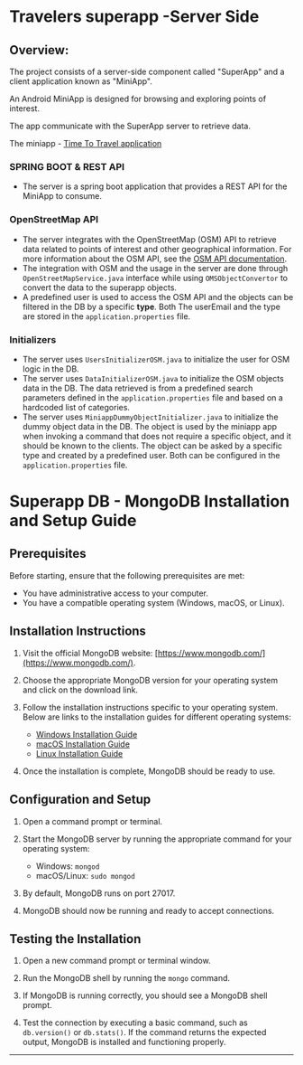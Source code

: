 # Travelers superapp -Server Side

## Overview:
 The project consists of a server-side component called "SuperApp" and a client application known as "MiniApp".
 
 An Android MiniApp is designed for browsing and exploring points of interest.
 
 The app communicate with the SuperApp server to retrieve data.
 
 The miniapp - [Time To Travel application](https://github.com/noytsafrir/TimeToTravelApp)

### SPRING BOOT & REST API
* The server is a spring boot application that provides a REST API for the MiniApp to consume.
### OpenStreetMap API 
* The server integrates with the OpenStreetMap (OSM) API to retrieve data related to points of interest and other geographical information. For more information about the OSM API, see the [OSM API documentation](https://wiki.openstreetmap.org/wiki/API_v0.6).
* The integration with OSM and the usage in the server are done through `OpenStreetMapService.java` interface while using `OMSObjectConvertor` to convert the data to the superapp objects.
* A predefined user is used to access the OSM API and the objects can be filtered in the DB by a specific **type**. Both The userEmail and the type are stored in the `application.properties` file.

### Initializers
* The server uses `UsersInitializerOSM.java` to initialize the user for OSM logic in the DB.
* The server uses `DataInitializerOSM.java` to initialize the OSM objects data in the DB. The data retrieved is from a predefined search parameters defined in the `application.properties` file and based on a hardcoded list of categories.
* The server uses `MiniappDummyObjectInitializer.java` to initialize the dummy object data in the DB. The object is used by the miniapp app when invoking a command that does not require a specific object, and it should be known to the clients. The object can be asked by a specific type and created by a predefined user. Both can be configured in the `application.properties` file.


# Superapp DB - MongoDB Installation and Setup Guide 

## Prerequisites
Before starting, ensure that the following prerequisites are met:
- You have administrative access to your computer.
- You have a compatible operating system (Windows, macOS, or Linux).

## Installation Instructions

1. Visit the official MongoDB website: [https://www.mongodb.com/](https://www.mongodb.com/).

2. Choose the appropriate MongoDB version for your operating system and click on the download link.

3. Follow the installation instructions specific to your operating system. Below are links to the installation guides for different operating systems:
    - [Windows Installation Guide](https://docs.mongodb.com/manual/tutorial/install-mongodb-on-windows/)
    - [macOS Installation Guide](https://docs.mongodb.com/manual/tutorial/install-mongodb-on-os-x/)
    - [Linux Installation Guide](https://docs.mongodb.com/manual/administration/install-on-linux/)

4. Once the installation is complete, MongoDB should be ready to use.

## Configuration and Setup

1. Open a command prompt or terminal.

2. Start the MongoDB server by running the appropriate command for your operating system:
    - Windows: `mongod`
    - macOS/Linux: `sudo mongod`

3. By default, MongoDB runs on port 27017.

4. MongoDB should now be running and ready to accept connections.

## Testing the Installation

1. Open a new command prompt or terminal window.

2. Run the MongoDB shell by running the `mongo` command.

3. If MongoDB is running correctly, you should see a MongoDB shell prompt.

4. Test the connection by executing a basic command, such as `db.version()` or `db.stats()`. If the command returns the expected output, MongoDB is installed and functioning properly.

----------------------------------------------------------------------------------------------------------------------------
